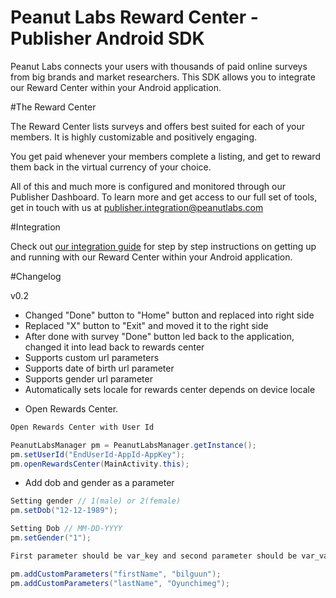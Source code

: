 
# Peanut Labs Reward Center - Publisher Android SDK

Peanut Labs connects your users with thousands of paid online surveys from big brands and market researchers. This SDK allows you to integrate our Reward Center within your Android application. 

#The Reward Center

The Reward Center lists surveys and offers best suited for each of your members. It is highly customizable and positively engaging.

You get paid whenever your members complete a listing, and get to reward them back in the virtual currency of your choice.

All of this and much more is configured  and monitored through our Publisher Dashboard. To learn more and get access to our full set of tools, get in touch with us at publisher.integration@peanutlabs.com

#Integration

Check out <a href="http://peanut-labs.github.io/publisher-doc/" target="_blank">our integration guide</a> for step by step instructions on getting up and running with our Reward Center within your Android application.


#Changelog

v0.2
- Changed "Done" button to "Home" button and replaced into right side
- Replaced "X" button to "Exit" and moved it to the right side
- After done with survey "Done" button led back to the application, changed it into lead back to rewards center
- Supports custom url parameters
- Supports date of birth url parameter
- Supports gender url parameter
- Automatically sets locale for rewards center depends on device locale

*	Open Rewards Center.

``` Java
Open Rewards Center with User Id

PeanutLabsManager pm = PeanutLabsManager.getInstance();
pm.setUserId("EndUserId-AppId-AppKey");
pm.openRewardsCenter(MainActivity.this);

```

* Add dob and gender as a parameter

``` Java
Setting gender // 1(male) or 2(female)
pm.setDob("12-12-1989");

Setting Dob // MM-DD-YYYY
pm.setGender("1");

```

``` Java
First parameter should be var_key and second parameter should be var_val

pm.addCustomParameters("firstName", "bilguun");
pm.addCustomParameters("lastName", "Oyunchimeg");

```
